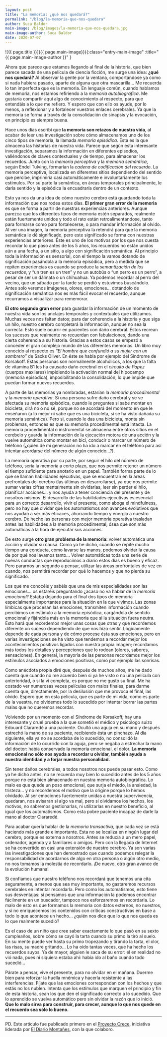 ```yaml
---
layout: post
title: "La memoria: ¿qué nos quedará?"
permalink: "/blog/la-memoria-que-nos-quedara"
author: Suca Baldor
main-image: /blog/images/la-memoria-que-nos-quedara.jpg
main-image-author: Suca Baldor
date: 2020-07-07
---
```


![{{ page.title }}]({{ page.main-image}}){:class="entry-main-image" :title="{{ page.main-image-author }}" }

Ahora que parece que estamos llegando al final de la historia, que bien parece sacada de una película de ciencia ficción, me surge una idea: **¿qué nos quedará?** Al observar la gente por la ventana, comportándose ya como si nada hubiera pasado, aparte de alguna que otra mascarilla… Me recuerda lo tan imperfecta que es la memoria. En lenguaje común, cuando hablamos de memoria, nos estamos refiriendo a la *memoria autobiográfica*. Me gustaría compartir aquí algo de conocimiento al respecto, para que entendáis a lo que me refiero. Y espero que con ello os ayude, por lo menos, a reflexionar y a fortalecer vuestros enlaces cerebrales. Ya que la memoria se forma a través de la consolidación de sinapsis y la evocación, en principio es siempre buena.

Hace unos días escribí que **la memoria son retazos de nuestra vida**, al acabar de leer una investigación sobre cómo almacenamos uno de los cinco tipos de memoria, la llamada *memoria episódica*. Ésta es la que almacena las historias de nuestra vida. Parece que según esta interesante investigación, separamos la información en diferentes episodios, valiéndonos de claves contextuales y de tiempo, para almacenar los recuerdos. Junto con la *memoria perceptiva* y la *memoria semántica*, según Endel Tulving, formarían la *cadena de codificación del recuerdo*. La memoria perceptiva, localizada en diferentes sitios dependiendo del sentido que percibe, imprimiría casi automáticamente e involuntariamente los estímulos. Por su parte la semántica, en áreas temporales principalmente, le daría sentido y la episódica la encuadraría dentro de un contexto.

Esto ya nos da una idea de cómo nuestro cerebro está guardando toda la información que nos rodea estos días. **El primer gran error de la memoria** es que se forma a partir de nuestras experiencias anteriores. Aunque parezca que los diferentes tipos de memoria estén separados, realmente están fuertemente unidos y todo el rato están retroalimentandose, tanto para formarse como para fortalecerse, o para mandar información al olvido. Al ver una imagen, la memoria perceptiva la retendrá para que la memoria semántica le dé significado, pero este significado se forma con nuestras experiencias anteriores. Éste es uno de los motivos por los que nos cuesta recordar lo que paso antes de los 5 años, los recuerdos no están unidos aún a una fecha, a un sitio, a algo con significación semántica. Al principio toda la información es sensorial, con el tiempo la vamos dotando de significación pasándola a la memoria episódica, pero a medida que se repiten experiencias es cuando se produce la *semantización de los recuerdos*, y “un tren es un tren” y no un autobús o “un perro es un perro”, a pesar de ser un dálmata o un chihuahua. Ya podemos recordar al perro del vecino, que un sábado por la tarde se perdió y estuvimos buscándolo. Antes solo veremos imágenes, olores, emociones… dotándolo de significación semántica nos es más fácil evocar el recuerdo, aunque recurramos a visualizar para rememorar.

**El otro segundo gran error** para guardar la información de un momento de nuestra vida son los anclajes temporales y contextuales que utilizamos. Muchas veces nos faltan datos; para dar coherencia a la historia y que siga un hilo, nuestro cerebro completará la información, aunque no sea la correcta. Esto suele ocurrir en pacientes con daño cerebral. Éstos recrean los sucesos que realmente no recuerdan con fabulaciones, dando una cierta coherencia a su historia. Gracias a estos casos se empezó a conceder el gran complejo mundo de las diferentes memorias. Un libro muy conocido al respecto es *“El hombre que confundió a su mujer con un sombrero”* de Sacks Oliver. En éste se habla por ejemplo del Síndrome de Korsakoff. Estas personas son normalmente alcohólicos, a los que la falta de vitamina B1 les ha causado daño cerebral en el *circuito de Papez* (cuerpos maxilares) impidiendo la activación normal del hipocampo (memoria episódica), imposibilitando la consolidación, lo que impide que puedan formar nuevos recuerdos.

A parte de las memorias ya nombradas, estarían la *memoria procedimental* y la *memoria operativa*. Si una persona sufre daño cerebral y se ve afectada su memoria episódica, cuando le preguntes si sabe montar en bicicleta, dirá no o no sé, porque no se acordará del momento en que le enseñaron (a lo mejor ni sabe que es una bicicleta, si se ha visto dañada su memoria semántica). Pero si, cuando le das una bicicleta, monta sin problemas, entonces es que su memoria procedimental está intacta. La memoria procedimental o instrumental se almacena entre otros sitios en el cerebelo y guarda la información de la ejecución motora de una acción y la vuelve automática como montar en bici, conducir o marcar un número de teléfono (¿quién de mi generación no ha ido a marcar en el teléfono para así intentar acordarse del número de algún conocido…?).

La memoria operativa por su parte, por seguir el hilo del número de teléfono, sería la memoria a corto plazo, que nos permite retener un número el tiempo suficiente para anotarlo en un papel. También forma parte de lo que se llaman habilidades ejecutivas, que se encuentran en la áreas prefrontales del cerebro (las últimas en desarrollarse), ya que nos permite sumar varias cifras mentalmente sin olvidarlas, leer sin perder el hilo, planificar acciones… y nos ayuda a tener conciencia del presente y de nosotros mismos. El desarrollo de las habilidades ejecutivas es esencial para un correcto desarrollo, vivir el presente, como aboga el mindfulness, pero no hay que olvidar que los automatismos son avances evolutivos que nos ayudan a ser más eficaces, ahorrando tiempo y energía a nuestro cerebro. De hecho las personas con mejor memoria operativa trasladan antes las habilidades a la memoria procedimental, ósea que son más automáticas a la hora de ejecutar sus acciones.

De esto surge **otro gran problema de la memoria**: volver automática una acción y olvidar su causa. Como ya he dicho, cuando se repite mucho tiempo una conducta, como lavarse las manos, podemos olvidar la causa de por qué nos lavamos tanto… Volver automáticas toda una serie de nuevas conductas que reproducimos a diario estos días es bueno y eficaz. Pero pararnos un segundo a pensar, utilizar las áreas prefrontales de vez en cuando, nos permitirá recordar por qué lo hacemos y que no pierda su significado.

Los que me conocéis y sabéis que una de mis especialidades son las emociones… os estaréis preguntando ¿acaso no va hablar de la *memoria emocional*? Estaba dejando para el final dos tipos de memoria especialmente importantes para la situación en la que vivimos. Las zonas límbicas que procesan las emociones, transmiten información cuando percibimos un estímulo a la memoria episódica, cargándola de sentido emocional y fijándola más en la memoria que si la situación fuera neutra. Esto hará que recordemos mejor unas cosas que otras y que recordemos diferente un suceso dependiendo de que nos hizo sentir. Lógicamente depende de cada persona y de cómo procese ésta sus emociones, pero en varias investigaciones se ha visto que tendemos a recordar mejor los acontecimientos positivos ligados con nuestra propia imagen; recordamos más todos los detalles y percepciones que lo rodean (olores, sabores, sensaciones). En general, la mayoría de las personas recordamos mejor los estímulos asociados a emociones positivas, como por ejemplo las sonrisas.

Como anécdota propia diré que, después de muchos años, me he dado cuenta que cuando no me acuerdo bien si ya he visto o no una película con anterioridad, o si la vi completa, es porque no me gustó su final. Me ha costado ver numerosas veces películas con malos finales, para darme cuenta que, directamente, por la desilusión que me provoca el final, las olvido. Espero que en esta película, que es parte de mi vida, como es parte de la vuestra, no olvidemos todo lo sucedido por intentar borrar las partes malas que no queremos recordar.

Volviendo por un momento con el Síndrome de Korsakoff, hay una interesante y cruel prueba a la que sometió el médico y psicólogo suizo Edouard Clararedé a una paciente. Ocultó una aguja en su mano y después estrechó la mano de su paciente, recibiendo ésta un pinchazo. Al día siguiente, ella ya no se acordaba de lo sucedido, no consolidó la información de lo ocurrido con la aguja, pero se negaba a estrechar la mano del doctor: había conservado la memoria emocional, el dolor. **La memoria emocional no sólo nos ayuda a recordar u olvidar, también ayuda a nuestra identidad y a forjar nuestra personalidad.**

Sin tener daños cerebrales, a todos nosotros nos puede pasar esto. Como ya he dicho antes, no se recuerda muy bien lo sucedido antes de los 5 años porque no está bien almacenado en nuestra memoria autobiográfica. Lo malo es que quede un poso emocional, que surja el miedo, la ansiedad, la tristeza… y no recordemos el motivo que la origine porque lo hemos olvidado. Al ser emociones fuertemente unidas a nuestra supervivencia, quedaran, nos avisaran si algo va mal, pero si olvidamos los hechos, los motivos, no sabremos gestionarlas, ni utilizarlas en nuestro beneficio, al igual que los automatismos. Como esta pobre paciente incapaz de darle la mano al doctor Clararedé.

Para acabar quería hablar de la *memoria transactiva*, que cada vez se está haciendo más grande e importante. Esta no se localiza en ningún lugar del cerebro, porque es externa a nosotros. Antes se reducía a un mero papel, ordenador, agenda y a familiares o amigos. Pero con la llegada de Internet se ha convertido en casi una extensión de nuestro cerebro. Ya son varias las investigaciones que han demostrado que cuando podemos relegar la responsabilidad de acordarnos de algo en otra persona o algún otro medio, no nos tomamos la molestia de recordarlo. ¡De nuevo, otro gran avance de la evolución humana!

Si confiamos que nuestro teléfono nos recordará que tenemos una cita seguramente, a menos que sea muy importante, no gastaremos recursos cerebrales en intentar recordarla. Pero como los automatismos, esto tiene sus desventajas: si pensamos que una información la podemos encontrar fácilmente en un buscador, tampoco nos esforzaremos en recordarla. Lo malo de esto es que formamos la memoria con datos externos, no nuestros, y si no enriquecemos los contenidos con críticas constructivas en base a todo lo que acontece un hecho… ¿quién nos dice que lo que nos queda es lo que realmente sucedió?

Es el caso de un niño que cree saber exactamente lo que pasó en su sexto cumpleaños, sobre cómo se cayó la tarta cuando su primo la tiró al suelo. En su mente puede ver hasta su primo tropezando y tirando la tarta, el olor, las risas, su madre gritando… Lo ha oído tantas veces, que ha hecho los recuerdos suyos. Ya de mayor, alguien le saca de su error: él en realidad no vió nada, pues ni siquiera estaba ahí: había ido al baño cuando todo sucedió…

Párate a pensar, vive el presente, para no olvidar en el mañana. Duerme bien para reforzar la huella mnémica y hacerla resistente a las interferencias. Fíjate que las emociones correspondan con los hechos y que estás no los nublen. Intenta que los estímulos que marquen el principio y fin de esta historia, sean los que den el significado correcto a lo sucedido. Que lo aprendido se vuelva automático pero sin olvidar la razón que lo inició. **Que lo malo sirva para construir, para crecer, aunque lo que nos quede en el recuerdo sea sólo lo bueno.**


---

PD. Este artículo fue publicado primero en el [Proyecto Crece](https://proyectocrece.eldiariomontanes.es/que-nos-quedara), iniciativa liderada por [El Diario Montañes](https://proyectocrece.eldiariomontanes.es/), con la que colaboro.